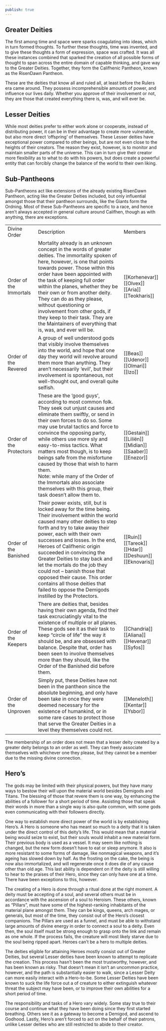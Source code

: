 ```yaml
---
publish: true
---
```


## Greater Deities

The first among time and space were sparks coagulating into ideas, which in turn formed thoughts. To further these thoughts, time was invented, and to give these thoughts a form of expression, space was crafted. It was all these instances combined that sparked the creation of all possible forms of thought to span across the entire domain of capable thinking, and gave way to the Greater Deities. Together, they form the Califhenic Pantheon, known as the RisenDawn Pantheon.

These are the deities that know all and ruled all, at least before the Rulers era came around. They possess incomprehensible amounts of power, and influence our lives daily. Whether you approve of their involvement or not, they are those that created everything there is, was, and will ever be.
## Lesser Deities

While most deities prefer to either work alone or cooperate, instead of distributing power, it can be in their advantage to create more vulnerable, but also more direct ‘offspring’ of themselves. These Lesser deities have exceptional power compared to other beings, but are not even close to the heights of their creators. The reason they exist, however, is to monitor and maintain smaller parts of the universe. This can in turn give their creator more flexibility as to what to do with his powers, but does create a powerful entity that can forcibly change the balance of the world to their own liking.
## Sub-Pantheons

Sub-Pantheons act like extensions of the already existing RisenDawn Pantheon, acting like the Greater Deities included, but only influential amongst those that their pantheon surrounds, like the Giants form the Ordning. Most of these Sub-Pantheons are specific to a race, and hence aren’t always accepted in general culture around Califhen, though as with anything, there are exceptions.

|   |   |   |
|---|---|---|
|Divine Order|Description|Members|
|Order of the Immortals|Mortality already is an unknown concept in the words of greater deities. The immortality spoken of here, however, is one that points towards power. Those within this order have been appointed with the task of keeping full order within the planes, whether they be their own or from another deity. They can do as they please, without questioning or involvement from other gods, if they keep to their task. They are the Maintainers of everything that is, was, and ever will be.|[[Korhenevar]]<br>[[Olvex]]<br>[[Aria]]<br>[[Teokharis]]|
|Order of the Revered|A group of well understood gods that visibly involve themselves into the world, and hope that one day they world will revolve around them more than anything. They aren’t necessarily ‘evil’, but their involvement is spontaneous, not well-thought out, and overall quite selfish.|[[Beas]]<br>[[Udenor]]<br>[[Olmari]]<br>[[Izo]]|
|Order of the Protectors|These are the ‘good guys’, according to most common folk. They seek out unjust causes and eliminate them swiftly, or send in their own forces to do so. Some may use brutal tactics and force to convince the opposing party, while others use more sly and easy-to-miss tactics. What matters most though, is to keep beings safe from the misfortune caused by those that wish to harm them.  <br>Note: while many of the Order of the Immortals also associate themselves with this group, their task doesn’t allow them to.|[[Gestain]]<br>[[Liliën]]<br>[[Midian]]<br>[[Saaber]]<br>[[Enezor]]|
|Order of the Banished|Their power exists, still, but is locked away for the time being. Their involvement within the world caused many other deities to step forth and try to take away their power, each with their own successes and losses. In the end, Heroes of Califhenic origin succeeded in convincing the Greater Deities to stay back and let the mortals do the job they could not – banish those that opposed their cause. This order contains all those deities that failed to oppose the Demigods instilled by the Protectors.|[[Ruin]]<br>[[Tareok]]<br>[[Hdar]]<br>[[Deshuun]]<br>[[Eknovaris]]|
|Order of the Keepers|There are deities that, besides having their own agenda, find their task excruciatingly vital to the existence of multiple or all planes. These gods see it as their task to keep “circle of life” the way it should be, and are obsessed with balance. Despite that, order has been seen to involve themselves more than they should, like the Order of the Banished did before them.|[[Chandria]]<br>[[Aliana]]<br>[[Hevenar]]<br>[[Syfos]]|
|Order of the Unproven|Simply put, these Deities have not been in the pantheon since the absolute beginning, and only have been take in once they were deemed necessary for the existence of humankind, or in some rare cases to protect those that serve the Greater Deities in a level they themselves could not.|[[Meneloth]]<br>[[Kentar]]<br>[[Ysbor]]|

The membership of an order does not mean that a lesser deity created by a greater deity belongs to an order as well. They can freely associate themselves with whichever one they please, but they cannot be a member due to the missing divine connection.
## Hero’s

The gods may be limited with their physical powers, but they have many ways to bestow their will upon the material world besides Demigods and Titans. The blessing of those that revere them is one way, by enhancing the abilities of a follower for a short period of time. Assisting those that speak their words in more than a single way is also quite common, with some gods even communicating with their followers directly. 

One way to establish more direct power of the world is by establishing Hero’s. A Hero is someone who has meant so much to a deity that it is taken under the direct control of this deity’s life. This would mean that a material being would seize to exist, but their souls would inhabit a new material form. Their previous body is used as a vessel. It may seem like nothing is changed, but the new form doesn’t have to eat or sleep anymore. It also is more resistant to some forms of damage, like nonmagical weapons, and it’s ageing has slowed down by half. As the frosting on the cake, the being is now also immortalized, and will regenerate once it does die of any cause other than old age. This last ability is dependent on if the deity is still willing to hear to the praises of their Hero, since they can only have one at a time. There have been exceptions to this, however.

The creating of a Hero is done through a ritual done at the right moment. A deity must be accepting of a soul, and several others must be in accordance with the ascension of a soul to Heroism. These others, known as “Pillars”, must have some of the highest-ranking inhabitants of the material plane amongst them. They can be kings, queens, arch mages, or generals, but most of the time, they consist out of the Hero’s closest companions. The Pillars are used as a funnel, and must be able to withstand large amounts of divine energy in order to connect a soul to a deity. Even then, the soul itself must be strong enough to grasp onto the link and remain as one whole. If the process fails, the creature will most likely starve due to the soul being ripped apart. Heroes can’t be a hero to multiple deities.

The deities eligible for attaining Heroes mostly consist out of Greater Deities, but several Lesser deities have been known to attempt to replicate the creation. This process hasn’t been the most trustworthy, however, and has been known as risky. That doesn’t mean it isn’t an uncommon practice, however, and the path is substantially easier to walk, since a Lesser Deity can more easily interact with a Hero-to-be. Some Lesser Deities have been known to suck the life force out a of creature to either extinguish whatever threat the subject may have been, or to improve their own abilities for a short period of time. 

The responsibility and tasks of a Hero vary widely. Some stay true to their course and continue what they have been doing since they first started breathing. Others see it as a gateway to become a Demigod, and ascend to Godhood. Lastly, Hero’s aren’t forced to act on the behalf of their patrons, unlike Lesser deities who are still restricted to abide to their creator.